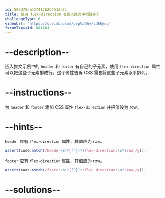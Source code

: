 ```yaml
---
id: 587d78ab367417b2b2512af3
title: 使用 flex-direction 在嵌入推文中创建多行
challengeType: 0
videoUrl: 'https://scrimba.com/p/pVaDAv/cJb8yuq'
forumTopicId: 301104
---
```


# --description--

嵌入推文示例中的 `header` 和 `footer` 有自己的子元素，使用 `flex-direction` 属性可以把这些子元素排成行。这个属性告诉 CSS 需要将这些子元素水平排列。

# --instructions--

为 `header` 和 `footer` 添加 CSS 属性 `flex-direction` 并把值设为 row。

# --hints--

`header` 应有 `flex-direction` 属性，其值应为 row。

```js
assert(code.match(/header\s*?{[^}]*?flex-direction:\s*?row;/g));
```

`footer` 应有 `flex-direction` 属性，其值应为 row。

```js
assert(code.match(/footer\s*?{[^}]*?flex-direction:\s*?row;/g));
```

# --solutions--

